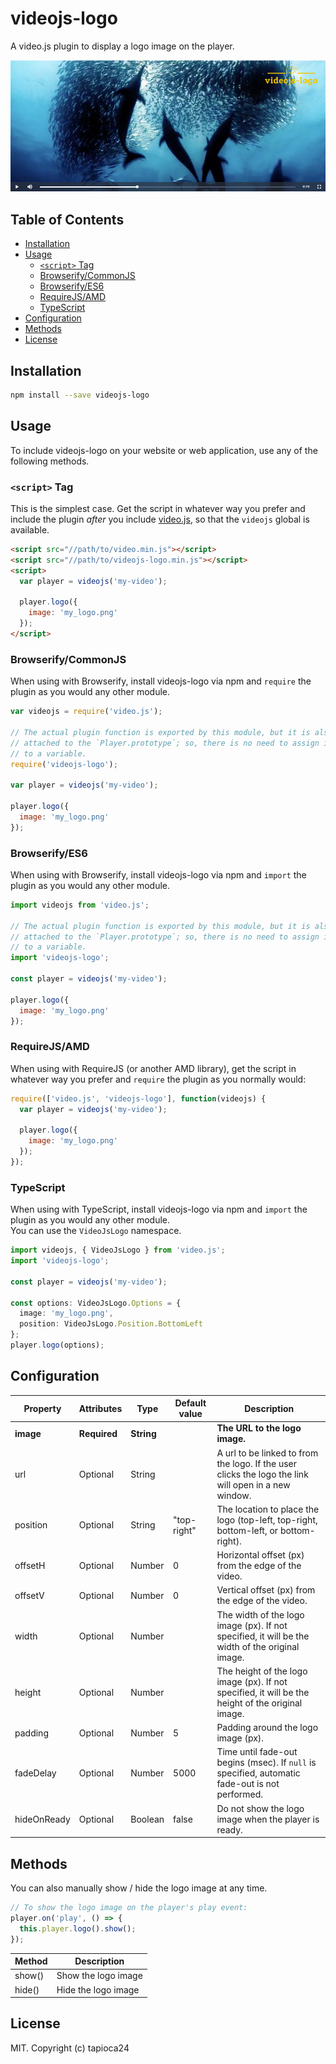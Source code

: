# videojs-logo

A video.js plugin to display a logo image on the player.

![video-js-logo-sample](./img/videojs-logo-sample.png)

## Table of Contents

<!-- START doctoc generated TOC please keep comment here to allow auto update -->
<!-- DON'T EDIT THIS SECTION, INSTEAD RE-RUN doctoc TO UPDATE -->


- [Installation](#installation)
- [Usage](#usage)
  - [`<script>` Tag](#script-tag)
  - [Browserify/CommonJS](#browserifycommonjs)
  - [Browserify/ES6](#browserifyes6)
  - [RequireJS/AMD](#requirejsamd)
  - [TypeScript](#typescript)
- [Configuration](#configuration)
- [Methods](#methods)
- [License](#license)

<!-- END doctoc generated TOC please keep comment here to allow auto update -->
## Installation

```sh
npm install --save videojs-logo
```

## Usage

To include videojs-logo on your website or web application, use any of the following methods.

### `<script>` Tag

This is the simplest case. Get the script in whatever way you prefer and include the plugin _after_ you include [video.js][videojs], so that the `videojs` global is available.

```html
<script src="//path/to/video.min.js"></script>
<script src="//path/to/videojs-logo.min.js"></script>
<script>
  var player = videojs('my-video');

  player.logo({
    image: 'my_logo.png'
  });
</script>
```

### Browserify/CommonJS

When using with Browserify, install videojs-logo via npm and `require` the plugin as you would any other module.

```js
var videojs = require('video.js');

// The actual plugin function is exported by this module, but it is also
// attached to the `Player.prototype`; so, there is no need to assign it
// to a variable.
require('videojs-logo');

var player = videojs('my-video');

player.logo({
  image: 'my_logo.png'
});
```

### Browserify/ES6

When using with Browserify, install videojs-logo via npm and `import` the plugin as you would any other module.

```js
import videojs from 'video.js';

// The actual plugin function is exported by this module, but it is also
// attached to the `Player.prototype`; so, there is no need to assign it
// to a variable.
import 'videojs-logo';

const player = videojs('my-video');

player.logo({
  image: 'my_logo.png'
});
```

### RequireJS/AMD

When using with RequireJS (or another AMD library), get the script in whatever way you prefer and `require` the plugin as you normally would:

```js
require(['video.js', 'videojs-logo'], function(videojs) {
  var player = videojs('my-video');

  player.logo({
    image: 'my_logo.png'
  });
});
```

### TypeScript

When using with TypeScript, install videojs-logo via npm and `import` the plugin as you would any other module.  
You can use the `VideoJsLogo` namespace.

```ts
import videojs, { VideoJsLogo } from 'video.js';
import 'videojs-logo';

const player = videojs('my-video');

const options: VideoJsLogo.Options = {
  image: 'my_logo.png',
  position: VideoJsLogo.Position.BottomLeft
};
player.logo(options);
```

## Configuration

| Property    | Attributes   | Type       | Default value | Description                                                                                          |
| ----------- | ------------ | ---------- | ------------- | ---------------------------------------------------------------------------------------------------- |
| **image**   | **Required** | **String** |               | **The URL to the logo image.**                                                                       |
| url         | Optional     | String     |               | A url to be linked to from the logo. If the user clicks the logo the link will open in a new window. |
| position    | Optional     | String     | "top-right"   | The location to place the logo (top-left, top-right, bottom-left, or bottom-right).                  |
| offsetH     | Optional     | Number     | 0             | Horizontal offset (px) from the edge of the video.                                                   |
| offsetV     | Optional     | Number     | 0             | Vertical offset (px) from the edge of the video.                                                     |
| width       | Optional     | Number     |               | The width of the logo image (px). If not specified, it will be the width of the original image.      |
| height      | Optional     | Number     |               | The height of the logo image (px). If not specified, it will be the height of the original image.    |
| padding     | Optional     | Number     | 5             | Padding around the logo image (px).                                                                  |
| fadeDelay   | Optional     | Number     | 5000          | Time until fade-out begins (msec). If `null` is specified, automatic fade-out is not performed.      |
| hideOnReady | Optional     | Boolean    | false         | Do not show the logo image when the player is ready.                                                 |

## Methods

You can also manually show / hide the logo image at any time.

```js
// To show the logo image on the player's play event:
player.on('play', () => {
  this.player.logo().show();
});
```

| Method | Description         |
| ------ | ------------------- |
| show() | Show the logo image |
| hide() | Hide the logo image |

## License

MIT. Copyright (c) tapioca24


[videojs]: http://videojs.com/
